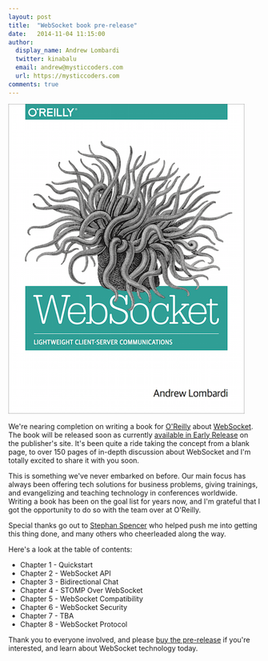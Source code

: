 ```yaml
---
layout: post
title:  "WebSocket book pre-release"
date:   2014-11-04 11:15:00
author:
  display_name: Andrew Lombardi
  twitter: kinabalu
  email: andrew@mysticcoders.com
  url: https://mysticcoders.com
comments: true
---
```


![WebSocket book](images/websocket-book-comp.png)

We're nearing completion on writing a book for [O'Reilly][oreilly] about [WebSocket][websocket-oreilly].  The book will be released soon as currently [available in Early Release][websocket-oreilly] on the publisher's site.  It's been quite a ride taking the concept from a blank page, to over 150 pages of in-depth discussion about WebSocket and I'm totally excited to share it with you soon.  
<!--more-->

This is something we've never embarked on before.  Our main focus has always been offering tech solutions for business problems, giving trainings, and evangelizing and teaching technology in conferences worldwide.  Writing a book has been on the goal list for years now, and I'm grateful that I got the opportunity to do so with the team over at O'Reilly.

Special thanks go out to [Stephan Spencer][stephan_spencer] who helped push me into getting this thing done, and many others who cheerleaded along the way.

Here's a look at the table of contents:

* Chapter 1 - Quickstart
* Chapter 2 - WebSocket API
* Chapter 3 - Bidirectional Chat
* Chapter 4 - STOMP Over WebSocket
* Chapter 5 - WebSocket Compatibility
* Chapter 6 - WebSocket Security
* Chapter 7 - TBA
* Chapter 8 - WebSocket Protocol

Thank you to everyone involved, and please [buy the pre-release][websocket-oreilly] if you're interested, and learn about WebSocket technology today.

[websocket-oreilly]: http://shop.oreilly.com/product/0636920030485.do
[oreilly]: http://www.oreilly.com
[stephan_spencer]: http://www.stephanspencer.com